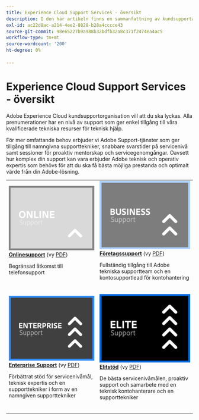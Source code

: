 ```yaml
---
title: Experience Cloud Support Services - översikt
description: I den här artikeln finns en sammanfattning av kundsupportalternativen för Adobe Experience Cloud. Dessa alternativ är Online, Business, Enterprise och Elite.
exl-id: ac22d8ac-a214-4ee2-8828-b28a4cccce43
source-git-commit: 98e65227b9a988b32bdfb32a8c371f2474ea4ac5
workflow-type: tm+mt
source-wordcount: '200'
ht-degree: 0%

---
```


# Experience Cloud Support Services - översikt

Adobe Experience Cloud kundsupportorganisation vill att du ska lyckas. Alla prenumerationer har en nivå av support som ger enkel tillgång till våra kvalificerade tekniska resurser för teknisk hjälp.

För mer omfattande behov erbjuder vi Adobe Support-tjänster som ger tillgång till namngivna supporttekniker, snabbare svarstider på servicenivå samt sessioner för proaktiv mentorskap och servicegenomgångar. Oavsett hur komplex din support kan vara erbjuder Adobe teknisk och operativ expertis som behövs för att du ska få bästa möjliga prestanda och optimalt värde från din Adobe-lösning.

<table style="table-layout:fixed">
<tr>
  <td>
    <a href="online.md">
    <img alt="Online" src="assets/OnlineSupportThumbnail.png"/>
    </a>
    <div>
    <a href="online.md"><strong>Onlinesupport</strong></a> (vy <a href="assets/OnlineSupportDatasheet.pdf" target="_blank">PDF</a>)
    </div>
    <p>Begränsad åtkomst till telefonsupport</p>
    <br>
  </td>
  <td>
    <a href="business.md">
      <img alt="Företag" src="assets/BusinessSupportThumbnail.png">
    </a>
    <div>
    <a href="business.md"><strong>Företagssupport</strong></a> (vy <a href="assets/BusinessSupportDatasheet.pdf" target="_blank">PDF</a>)
    </div>
    <p>Fullständig tillgång till Adobe tekniska supportteam och en kontosupportlead för kontohantering</p>
    <br>
  </td>
</tr>
<tr>
  <td>
    <a href="enterprise.md">
    <img alt="Enterprise" src="assets/EnterpriseSupportThumbnail.png"/>
    </a>
    <div>
    <a href="enterprise.md"><strong>Enterprise Support</strong></a> (vy <a href="assets/EnterpriseSupportDatasheet.pdf" target="_blank">PDF</a>)
    </div>
    <p>Förbättrat stöd för servicenivåmål, teknisk expertis och en supporttekniker i form av en namngiven supporttekniker</p>
    <br>
  </td>
  <td>
    <a href="elite.md">
      <img alt="Elit" src="assets/EliteSupportThumbnail.png">
    </a>
    <div>
    <a href="elite.md"><strong>Elitstöd</strong></a> (vy <a href="assets/EliteSupportDatasheet.pdf" target="_blank">PDF</a>)
    </div>
    <p>De bästa servicenivåmålen, proaktiv support och samarbete med en teknisk kontohanterare och en supporttekniker</p>
    <br>
  </td>
</tr>
</table>
